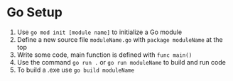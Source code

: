 # Go Setup
1. Use `go mod init [module name]` to initialize a Go module
2. Define a new source file `moduleName.go` with `package moduleName` at the top 
3. Write some code, main function is defined with `func main()`
4. Use the command `go run .` or `go run moduleName` to build and run code
5. To build a .exe use `go build moduleName`